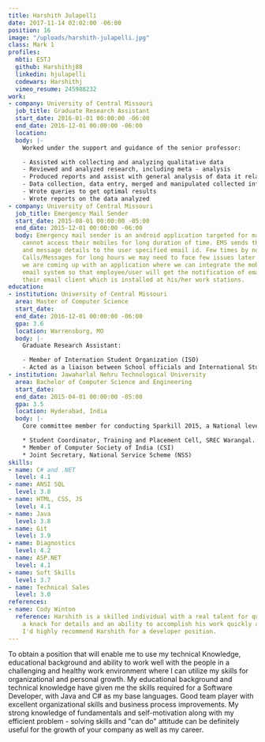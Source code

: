 ```yaml
---
title: Harshith Julapelli
date: 2017-11-14 02:02:00 -06:00
position: 16
image: "/uploads/harshith-julapelli.jpg"
class: Mark 1
profiles:
  mbti: ESTJ
  github: Harshithj88
  linkedin: hjulapelli
  codewars: Harshithj
  vimeo_resume: 245988232
work:
- company: University of Central Missouri
  job_title: Graduate Research Assistant
  start_date: 2016-01-01 00:00:00 -06:00
  end_date: 2016-12-01 00:00:00 -06:00
  location: 
  body: |-
    Worked under the support and guidance of the senior professor:

    - Assisted with collecting and analyzing qualitative data
    - Reviewed and analyzed research, including meta - analysis
    - Produced reports and assist with general analysis of data it relates
    - Data collection, data entry, merged and manipulated collected information, database management, created and ran queries from various databases
    - Wrote queries to get optimal results
    - Wrote reports on the data analyzed
- company: University of Central Missouri
  job_title: Emergency Mail Sender
  start_date: 2015-08-01 00:00:00 -05:00
  end_date: 2015-12-01 00:00:00 -06:00
  body: Emergency mail sender is an android application targeted for many users who
    cannot access their mobiles for long duration of time. EMS sends the missed calls
    and message details to the user specified email id. Few times by not attempting
    Calls/Messages for long hours we may need to face few issues later. To avoid this,
    we are coming up with an application where we can integrate the mobile with SMTP
    email system so that employee/user will get the notification of email or SMS to
    their email client which is installed at his/her work stations.
education:
- institution: University of Central Missouri
  area: Master of Computer Science
  start_date: 
  end_date: 2016-12-01 00:00:00 -06:00
  gpa: 3.6
  location: Warrensburg, MO
  body: |-
    Graduate Research Assistant:

    - Member of Internation Student Organization (ISO)
    - Acted as a liaison between School officials and International Students
- institution: Jawaharlal Nehru Technological University
  area: Bachelor of Computer Science and Engineering
  start_date: 
  end_date: 2015-04-01 00:00:00 -05:00
  gpa: 3.5
  location: Hyderabad, India
  body: |-
    Core committee member for conducting Sparkill 2015, a National level Youth Festival at SR EngineeringCollege, Warangal, India:

    * Student Coordinator, Training and Placement Cell, SREC Warangal.
    * Member of Computer Society of India (CSI)
    * Joint Secretary, National Service Scheme (NSS)
skills:
- name: C# and .NET
  level: 4.1
- name: ANSI SQL
  level: 3.8
- name: HTML, CSS, JS
  level: 4.1
- name: Java
  level: 3.8
- name: Git
  level: 3.9
- name: Diagnostics
  level: 4.2
- name: ASP.NET
  level: 4.1
- name: Soft Skills
  level: 3.7
- name: Technical Sales
  level: 3.0
references:
- name: Cody Winton
  reference: Harshith is a skilled individual with a real talent for quality. He has
    a knack for details and an ability to accomplish his work quickly and effectively.
    I'd highly recommend Harshith for a developer position.
---
```


To obtain a position that will enable me to use my technical Knowledge, educational background and ability to work well with the people in a challenging and healthy work environment where I can utilize my skills for organizational and personal growth. My educational background and technical knowledge have given me the skills required for a Software Developer, with Java and C# as my base languages. Good team player with excellent organizational skills and business process improvements. My strong knowledge of fundamentals and self-motivation along with my efficient problem - solving skills and "can do" attitude can be definitely useful for the growth of your company as well as my career.